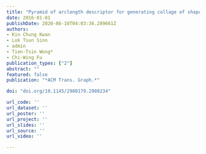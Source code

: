 ```yaml
---
title: "Pyramid of arclength descriptor for generating collage of shapes."
date: 2016-01-01
publishDate: 2020-06-10T04:03:36.289661Z
authors: 
- Kin Chung Kwan
- Lok Tsun Sinn
- admin
- Tien-Tsin Wong*
- Chi-Wing Fu
publication_types: ["2"]
abstract: ""
featured: false
publication: "*ACM Trans. Graph.*"

doi: "doi.org/10.1145/2980179.2980234"

url_code: ''
url_dataset: ''
url_poster: ''
url_project: ''
url_slides: ''
url_source: ''
url_video: ''

---
```


